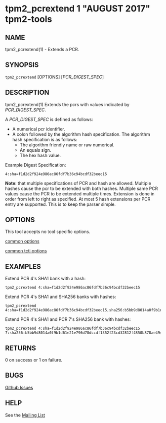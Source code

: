 tpm2_pcrextend 1 "AUGUST 2017" tpm2-tools
==================================================

NAME
----

tpm2_pcrextend(1) - Extends a PCR.

SYNOPSIS
--------

`tpm2_pcrextend` [OPTIONS] [_PCR\_DIGEST\_SPEC_]

DESCRIPTION
-----------

tpm2_pcrextend(1) Extends the pcrs with values indicated by _PCR\_DIGEST\_SPEC_.

A _PCR\_DIGEST\_SPEC_ is defined as follows:

  * A numerical pcr identifier.
  * A colon followed by the algorithm hash specification.
  The algorithm hash specification is as follows:
    * The algorithm friendly name or raw numerical.
     * An equals sign.
     * The hex hash value.

Example Digest Specification:

```
4:sha=f1d2d2f924e986ac86fdf7b36c94bcdf32beec15
```

**Note**: that multiple specifications of PCR and hash are allowed. Multiple
hashes cause the pcr to be extended with both hashes. Multiple same PCR values
cause the PCR to be extended multiple times. Extension is done in order from
left to right as specified. At most 5 hash extensions per PCR entry are
supported. This is to keep the parser simple.

OPTIONS
-------

This tool accepts no tool specific options.

[common options](common/options.md)

[common tcti options](common/tcti.md)

EXAMPLES
--------

Extend PCR 4's SHA1 bank with a hash:

```
tpm2_pcrextend 4:sha=f1d2d2f924e986ac86fdf7b36c94bcdf32beec15
```

Extend PCR 4's SHA1 and SHA256 banks with hashes:

```
tpm2_pcrextend 4:sha=f1d2d2f924e986ac86fdf7b36c94bcdf32beec15,sha256:b5bb9d8014a0f9b1d61e21e796d78dccdf1352f23cd32812f4850b878ae4944c
```

Extend PCR 4's SHA1 and PCR 7's SHA256 bank with hashes:

```
tpm2_pcrextend 4:sha=f1d2d2f924e986ac86fdf7b36c94bcdf32beec15 7:sha256:b5bb9d8014a0f9b1d61e21e796d78dccdf1352f23cd32812f4850b878ae4944c
```

RETURNS
-------
0 on success or 1 on failure.

BUGS
----
[Github Issues](https://github.com/01org/tpm2-tools/issues)

HELP
----
See the [Mailing List](https://lists.01.org/mailman/listinfo/tpm2)